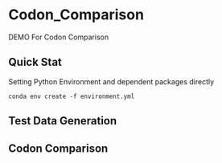 # Codon_Comparison
DEMO For Codon Comparison
## Quick Stat
Setting Python Environment and dependent packages directly

`conda env create -f environment.yml`
## Test Data Generation
## Codon Comparison
